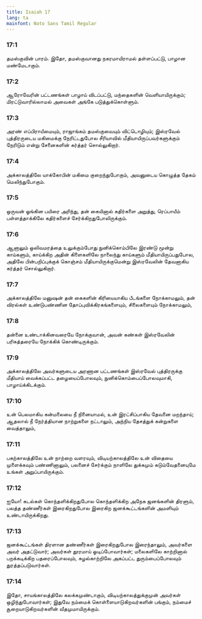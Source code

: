 ```yaml
---
title: Isaiah 17
lang: ta
mainfont: Noto Sans Tamil Regular
---
```


###  17:1

தமஸ்குவின் பாரம். இதோ, தமஸ்குவானது நகரமாயிராமல் தள்ளப்பட்டு, பாழான மண்மேடாகும்.

###  17:2

ஆரோவேரின் பட்டணங்கள் பாழாய் விடப்பட்டு, மந்தைகளின் வெளியாயிருக்கும்; மிரட்டுவாரில்லாமல் அவைகள் அங்கே படுத்துக்கொள்ளும்.

###  17:3

அரண் எப்பிராயீமையும், ராஜாங்கம் தமஸ்குவையும் விட்டொழியும்; இஸ்ரவேல் புத்திரருடைய மகிமைக்கு நேரிட்டதுபோல சீரியாவில் மீதியாயிருப்பவர்களுக்கும் நேரிடும் என்று சேனைகளின் கர்த்தர் சொல்லுகிறார்.

###  17:4

அக்காலத்திலே யாக்கோபின் மகிமை குறைந்துபோகும், அவனுடைய கொழுத்த தேகம் மெலிந்துபோகும்.

###  17:5

ஒருவன் ஓங்கின பயிரை அரிந்து, தன் கையினால் கதிர்களை அறுத்து, ரெப்பாயீம் பள்ளத்தாக்கிலே கதிர்களைச் சேர்க்கிறதுபோலிருக்கும்.

###  17:6

ஆனாலும் ஒலிவமரத்தை உலுக்கும்போது நுனிக்கொம்பிலே இரண்டு மூன்று காய்களும், காய்க்கிற அதின் கிளைகளிலே நாலைந்து காய்களும் மீதியாயிருப்பதுபோல, அதிலே பின்பறிப்புக்குக் கொஞ்சம் மீதியாயிருக்குமென்று இஸ்ரவேலின் தேவனாகிய கர்த்தர் சொல்லுகிறார்.

###  17:7

அக்காலத்திலே மனுஷன் தன் கைகளின் கிரியையாகிய பீடங்களை நோக்காமலும், தன் விரல்கள் உண்டுபண்ணின தோப்புவிக்கிரகங்களையும், சிலைகளையும் நோக்காமலும்,

###  17:8

தன்னை உண்டாக்கினவரையே நோக்குவான், அவன் கண்கள் இஸ்ரவேலின் பரிசுத்தரையே நோக்கிக் கொண்டிருக்கும்.

###  17:9

அக்காலத்திலே அவர்களுடைய அரணான பட்டணங்கள் இஸ்ரவேல் புத்திரருக்கு மீதியாய் வைக்கப்பட்ட தழையைப்போலவும், நுனிக்கொம்பைப்போலவுமாகி, பாழாய்க்கிடக்கும்.

###  17:10

உன் பெலமாகிய கன்மலையை நீ நினையாமல், உன் இரட்சிப்பாகிய தேவனை மறந்தாய்; ஆதலால் நீ நேர்த்தியான நாற்றுகளை நட்டாலும், அந்நிய தேசத்துக் கன்றுகளை வைத்தாலும்,

###  17:11

பகற்காலத்திலே உன் நாற்றை வளரவும், விடியற்காலத்திலே உன் விதையை முளைக்கவும் பண்ணினாலும், பலனைச் சேர்க்கும் நாளிலே துக்கமும் கடும்வேதனையுமே உங்கள் அறுப்பாயிருக்கும்.

###  17:12

ஐயோ! கடல்கள் கொந்தளிக்கிறதுபோல கொந்தளிக்கிற அநேக ஜனங்களின் திரளும், பலத்த தண்ணீர்கள் இரைகிறதுபோல இரைகிற ஜனக்கூட்டங்களின் அமளியும் உண்டாயிருக்கிறது.

###  17:13

ஜனக்கூட்டங்கள் திரளான தண்ணீர்கள் இரைகிறதுபோல இரைந்தாலும், அவர்களை அவர் அதட்டுவார்; அவர்கள் தூரமாய் ஓடிப்போவார்கள்; மலைகளிலே காற்றினால் பறக்கடிக்கிற பதரைப்போலவும், சுழல்காற்றிலே அகப்பட்ட துரும்பைப்போலவும் துரத்தப்படுவார்கள்.

###  17:14

இதோ, சாயங்காலத்திலே கலக்கமுண்டாகும், விடியற்காலத்துக்குமுன் அவர்கள் ஒழிந்துபோவார்கள்; இதுவே நம்மைக் கொள்ளையாடுகிறவர்களின் பங்கும், நம்மைச் சூறையாடுகிறவர்களின் வீதமுமாயிருக்கும்.

